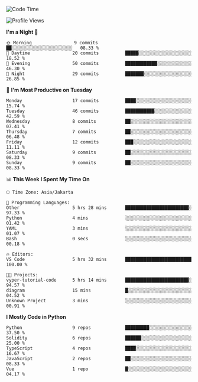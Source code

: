 <!--START_SECTION:waka-->
![Code Time](http://img.shields.io/badge/Code%20Time-1%2C460%20hrs%2017%20mins-blue)

![Profile Views](http://img.shields.io/badge/Profile%20Views-3-blue)

**I'm a Night 🦉** 

```text
🌞 Morning                9 commits           ██░░░░░░░░░░░░░░░░░░░░░░░   08.33 % 
🌆 Daytime                20 commits          █████░░░░░░░░░░░░░░░░░░░░   18.52 % 
🌃 Evening                50 commits          ████████████░░░░░░░░░░░░░   46.30 % 
🌙 Night                  29 commits          ███████░░░░░░░░░░░░░░░░░░   26.85 % 
```
📅 **I'm Most Productive on Tuesday** 

```text
Monday                   17 commits          ████░░░░░░░░░░░░░░░░░░░░░   15.74 % 
Tuesday                  46 commits          ███████████░░░░░░░░░░░░░░   42.59 % 
Wednesday                8 commits           ██░░░░░░░░░░░░░░░░░░░░░░░   07.41 % 
Thursday                 7 commits           ██░░░░░░░░░░░░░░░░░░░░░░░   06.48 % 
Friday                   12 commits          ███░░░░░░░░░░░░░░░░░░░░░░   11.11 % 
Saturday                 9 commits           ██░░░░░░░░░░░░░░░░░░░░░░░   08.33 % 
Sunday                   9 commits           ██░░░░░░░░░░░░░░░░░░░░░░░   08.33 % 
```


📊 **This Week I Spent My Time On** 

```text
🕑︎ Time Zone: Asia/Jakarta

💬 Programming Languages: 
Other                    5 hrs 28 mins       ████████████████████████░   97.33 % 
Python                   4 mins              ░░░░░░░░░░░░░░░░░░░░░░░░░   01.42 % 
YAML                     3 mins              ░░░░░░░░░░░░░░░░░░░░░░░░░   01.07 % 
Bash                     0 secs              ░░░░░░░░░░░░░░░░░░░░░░░░░   00.18 % 

🔥 Editors: 
VS Code                  5 hrs 32 mins       █████████████████████████   100.00 % 

🐱‍💻 Projects: 
vyper-tutorial-code      5 hrs 14 mins       ████████████████████████░   94.57 % 
diagram                  15 mins             █░░░░░░░░░░░░░░░░░░░░░░░░   04.52 % 
Unknown Project          3 mins              ░░░░░░░░░░░░░░░░░░░░░░░░░   00.91 % 
```

**I Mostly Code in Python** 

```text
Python                   9 repos             █████████░░░░░░░░░░░░░░░░   37.50 % 
Solidity                 6 repos             ██████░░░░░░░░░░░░░░░░░░░   25.00 % 
TypeScript               4 repos             ████░░░░░░░░░░░░░░░░░░░░░   16.67 % 
JavaScript               2 repos             ██░░░░░░░░░░░░░░░░░░░░░░░   08.33 % 
Vue                      1 repo              █░░░░░░░░░░░░░░░░░░░░░░░░   04.17 % 
```




<!--END_SECTION:waka-->
